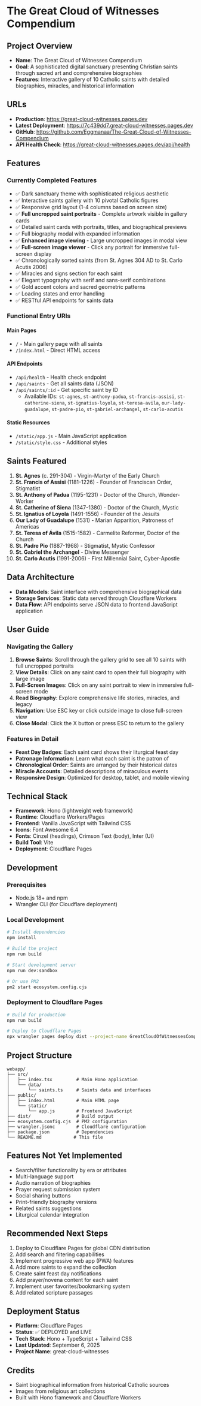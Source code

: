 # The Great Cloud of Witnesses Compendium

## Project Overview
- **Name**: The Great Cloud of Witnesses Compendium
- **Goal**: A sophisticated digital sanctuary presenting Christian saints through sacred art and comprehensive biographies
- **Features**: Interactive gallery of 10 Catholic saints with detailed biographies, miracles, and historical information

## URLs
- **Production**: https://great-cloud-witnesses.pages.dev
- **Latest Deployment**: https://7c439dd7.great-cloud-witnesses.pages.dev
- **GitHub**: https://github.com/Eggmanaa/The-Great-Cloud-of-Witnesses-Compendium
- **API Health Check**: https://great-cloud-witnesses.pages.dev/api/health

## Features

### Currently Completed Features
- ✅ Dark sanctuary theme with sophisticated religious aesthetic
- ✅ Interactive saints gallery with 10 pivotal Catholic figures
- ✅ Responsive grid layout (1-4 columns based on screen size)
- ✅ **Full uncropped saint portraits** - Complete artwork visible in gallery cards
- ✅ Detailed saint cards with portraits, titles, and biographical previews
- ✅ Full biography modal with expanded information
- ✅ **Enhanced image viewing** - Large uncropped images in modal view
- ✅ **Full-screen image viewer** - Click any portrait for immersive full-screen display
- ✅ Chronologically sorted saints (from St. Agnes 304 AD to St. Carlo Acutis 2006)
- ✅ Miracles and signs section for each saint
- ✅ Elegant typography with serif and sans-serif combinations
- ✅ Gold accent colors and sacred geometric patterns
- ✅ Loading states and error handling
- ✅ RESTful API endpoints for saints data

### Functional Entry URIs

#### Main Pages
- `/` - Main gallery page with all saints
- `/index.html` - Direct HTML access

#### API Endpoints
- `/api/health` - Health check endpoint
- `/api/saints` - Get all saints data (JSON)
- `/api/saints/:id` - Get specific saint by ID
  - Available IDs: `st-agnes`, `st-anthony-padua`, `st-francis-assisi`, `st-catherine-siena`, `st-ignatius-loyola`, `st-teresa-avila`, `our-lady-guadalupe`, `st-padre-pio`, `st-gabriel-archangel`, `st-carlo-acutis`

#### Static Resources
- `/static/app.js` - Main JavaScript application
- `/static/style.css` - Additional styles

## Saints Featured

1. **St. Agnes** (c. 291-304) - Virgin-Martyr of the Early Church
2. **St. Francis of Assisi** (1181-1226) - Founder of Franciscan Order, Stigmatist
3. **St. Anthony of Padua** (1195-1231) - Doctor of the Church, Wonder-Worker
4. **St. Catherine of Siena** (1347-1380) - Doctor of the Church, Mystic
5. **St. Ignatius of Loyola** (1491-1556) - Founder of the Jesuits
6. **Our Lady of Guadalupe** (1531) - Marian Apparition, Patroness of Americas
7. **St. Teresa of Ávila** (1515-1582) - Carmelite Reformer, Doctor of the Church
8. **St. Padre Pio** (1887-1968) - Stigmatist, Mystic Confessor
9. **St. Gabriel the Archangel** - Divine Messenger
10. **St. Carlo Acutis** (1991-2006) - First Millennial Saint, Cyber-Apostle

## Data Architecture
- **Data Models**: Saint interface with comprehensive biographical data
- **Storage Services**: Static data served through Cloudflare Workers
- **Data Flow**: API endpoints serve JSON data to frontend JavaScript application

## User Guide

### Navigating the Gallery
1. **Browse Saints**: Scroll through the gallery grid to see all 10 saints with full uncropped portraits
2. **View Details**: Click on any saint card to open their full biography with large image
3. **Full-Screen Images**: Click on any saint portrait to view in immersive full-screen mode
4. **Read Biography**: Explore comprehensive life stories, miracles, and legacy
5. **Navigation**: Use ESC key or click outside image to close full-screen view
6. **Close Modal**: Click the X button or press ESC to return to the gallery

### Features in Detail
- **Feast Day Badges**: Each saint card shows their liturgical feast day
- **Patronage Information**: Learn what each saint is the patron of
- **Chronological Order**: Saints are arranged by their historical dates
- **Miracle Accounts**: Detailed descriptions of miraculous events
- **Responsive Design**: Optimized for desktop, tablet, and mobile viewing

## Technical Stack
- **Framework**: Hono (lightweight web framework)
- **Runtime**: Cloudflare Workers/Pages
- **Frontend**: Vanilla JavaScript with Tailwind CSS
- **Icons**: Font Awesome 6.4
- **Fonts**: Cinzel (headings), Crimson Text (body), Inter (UI)
- **Build Tool**: Vite
- **Deployment**: Cloudflare Pages

## Development

### Prerequisites
- Node.js 18+ and npm
- Wrangler CLI (for Cloudflare deployment)

### Local Development
```bash
# Install dependencies
npm install

# Build the project
npm run build

# Start development server
npm run dev:sandbox

# Or use PM2
pm2 start ecosystem.config.cjs
```

### Deployment to Cloudflare Pages
```bash
# Build for production
npm run build

# Deploy to Cloudflare Pages
npx wrangler pages deploy dist --project-name GreatCloudOfWitnessesCompendium
```

## Project Structure
```
webapp/
├── src/
│   ├── index.tsx         # Main Hono application
│   └── data/
│       └── saints.ts     # Saints data and interfaces
├── public/
│   ├── index.html        # Main HTML page
│   └── static/
│       └── app.js        # Frontend JavaScript
├── dist/                 # Build output
├── ecosystem.config.cjs  # PM2 configuration
├── wrangler.jsonc        # Cloudflare configuration
├── package.json          # Dependencies
└── README.md            # This file
```

## Features Not Yet Implemented
- Search/filter functionality by era or attributes
- Multi-language support
- Audio narration of biographies
- Prayer request submission system
- Social sharing buttons
- Print-friendly biography versions
- Related saints suggestions
- Liturgical calendar integration

## Recommended Next Steps
1. Deploy to Cloudflare Pages for global CDN distribution
2. Add search and filtering capabilities
3. Implement progressive web app (PWA) features
4. Add more saints to expand the collection
5. Create saint feast day notifications
6. Add prayer/novena content for each saint
7. Implement user favorites/bookmarking system
8. Add related scripture passages

## Deployment Status
- **Platform**: Cloudflare Pages
- **Status**: ✅ DEPLOYED and LIVE
- **Tech Stack**: Hono + TypeScript + Tailwind CSS
- **Last Updated**: September 6, 2025
- **Project Name**: great-cloud-witnesses

## Credits
- Saint biographical information from historical Catholic sources
- Images from religious art collections
- Built with Hono framework and Cloudflare Workers